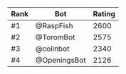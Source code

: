 Rank|Bot|Rating
---|---|---
#1|@RaspFish|2600
#2|@ToromBot|2575
#3|@colinbot|2340
#4|@OpeningsBot|2126
